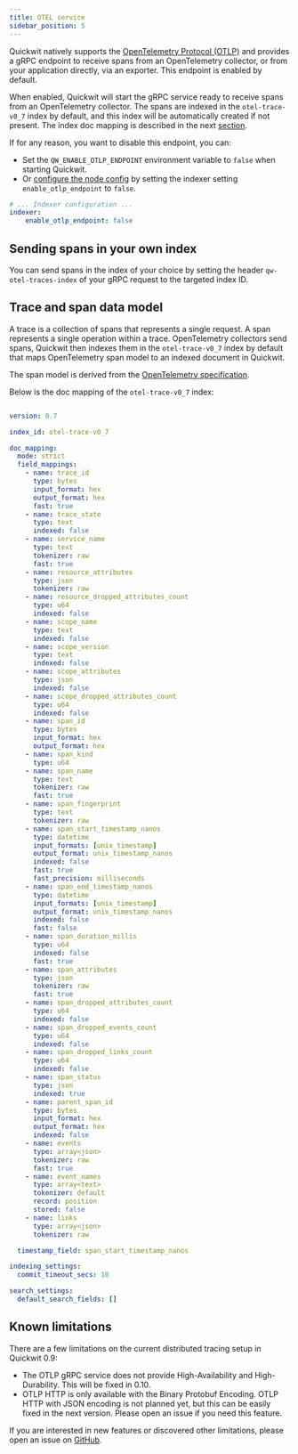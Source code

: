 ```yaml
---
title: OTEL service
sidebar_position: 5
---
```


Quickwit natively supports the [OpenTelemetry Protocol (OTLP)](https://opentelemetry.io/docs/reference/specification/protocol/otlp/) and provides a gRPC endpoint to receive spans from an OpenTelemetry collector, or from your application directly, via an exporter. This endpoint is enabled by default.

When enabled, Quickwit will start the gRPC service ready to receive spans from an OpenTelemetry collector. The spans are indexed in the `otel-trace-v0_7` index by default, and this index will be automatically created if not present. The index doc mapping is described in the next [section](#trace-and-span-data-model).

If for any reason, you want to disable this endpoint, you can:
- Set the `QW_ENABLE_OTLP_ENDPOINT` environment variable to `false` when starting Quickwit.
- Or [configure the node config](/docs/configuration/node-config.md) by setting the indexer setting `enable_otlp_endpoint` to `false`.

```yaml title=node-config.yaml
# ... Indexer configuration ...
indexer:
    enable_otlp_endpoint: false
```

## Sending spans in your own index

You can send spans in the index of your choice by setting the header `qw-otel-traces-index` of your gRPC request to the targeted index ID.


## Trace and span data model

A trace is a collection of spans that represents a single request. A span represents a single operation within a trace. OpenTelemetry collectors send spans, Quickwit then indexes them in the `otel-trace-v0_7` index by default that maps OpenTelemetry span model to an indexed document in Quickwit.

The span model is derived from the [OpenTelemetry specification](https://opentelemetry.io/docs/reference/specification/trace/api/).

Below is the doc mapping of the `otel-trace-v0_7` index:

```yaml

version: 0.7

index_id: otel-trace-v0_7

doc_mapping:
  mode: strict
  field_mappings:
    - name: trace_id
      type: bytes
      input_format: hex
      output_format: hex
      fast: true
    - name: trace_state
      type: text
      indexed: false
    - name: service_name
      type: text
      tokenizer: raw
      fast: true
    - name: resource_attributes
      type: json
      tokenizer: raw
    - name: resource_dropped_attributes_count
      type: u64
      indexed: false
    - name: scope_name
      type: text
      indexed: false
    - name: scope_version
      type: text
      indexed: false
    - name: scope_attributes
      type: json
      indexed: false
    - name: scope_dropped_attributes_count
      type: u64
      indexed: false
    - name: span_id
      type: bytes
      input_format: hex
      output_format: hex
    - name: span_kind
      type: u64
    - name: span_name
      type: text
      tokenizer: raw
      fast: true
    - name: span_fingerprint
      type: text
      tokenizer: raw
    - name: span_start_timestamp_nanos
      type: datetime
      input_formats: [unix_timestamp]
      output_format: unix_timestamp_nanos
      indexed: false
      fast: true
      fast_precision: milliseconds
    - name: span_end_timestamp_nanos
      type: datetime
      input_formats: [unix_timestamp]
      output_format: unix_timestamp_nanos
      indexed: false
      fast: false
    - name: span_duration_millis
      type: u64
      indexed: false
      fast: true
    - name: span_attributes
      type: json
      tokenizer: raw
      fast: true
    - name: span_dropped_attributes_count
      type: u64
      indexed: false
    - name: span_dropped_events_count
      type: u64
      indexed: false
    - name: span_dropped_links_count
      type: u64
      indexed: false
    - name: span_status
      type: json
      indexed: true
    - name: parent_span_id
      type: bytes
      input_format: hex
      output_format: hex
      indexed: false
    - name: events
      type: array<json>
      tokenizer: raw
      fast: true
    - name: event_names
      type: array<text>
      tokenizer: default
      record: position
      stored: false
    - name: links
      type: array<json>
      tokenizer: raw

  timestamp_field: span_start_timestamp_nanos

indexing_settings:
  commit_timeout_secs: 10

search_settings:
  default_search_fields: []
```

## Known limitations

There are a few limitations on the current distributed tracing setup in Quickwit 0.9:
- The OTLP gRPC service does not provide High-Availability and High-Durability. This will be fixed in 0.10.
- OTLP HTTP is only available with the Binary Protobuf Encoding.  OTLP HTTP with JSON encoding is not planned yet, but this can be easily fixed in the next version. Please open an issue if you need this feature.

If you are interested in new features or discovered other limitations, please open an issue on [GitHub](https://github.com/quickwit-oss/quickwit).
